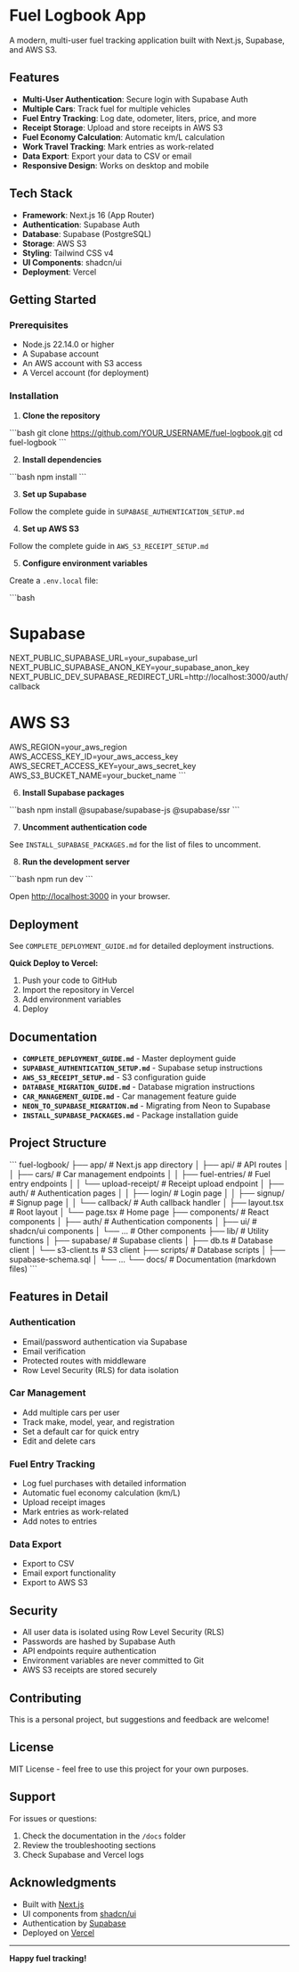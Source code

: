 # Fuel Logbook App

A modern, multi-user fuel tracking application built with Next.js, Supabase, and AWS S3.

## Features

- **Multi-User Authentication**: Secure login with Supabase Auth
- **Multiple Cars**: Track fuel for multiple vehicles
- **Fuel Entry Tracking**: Log date, odometer, liters, price, and more
- **Receipt Storage**: Upload and store receipts in AWS S3
- **Fuel Economy Calculation**: Automatic km/L calculation
- **Work Travel Tracking**: Mark entries as work-related
- **Data Export**: Export your data to CSV or email
- **Responsive Design**: Works on desktop and mobile

## Tech Stack

- **Framework**: Next.js 16 (App Router)
- **Authentication**: Supabase Auth
- **Database**: Supabase (PostgreSQL)
- **Storage**: AWS S3
- **Styling**: Tailwind CSS v4
- **UI Components**: shadcn/ui
- **Deployment**: Vercel

## Getting Started

### Prerequisites

- Node.js 22.14.0 or higher
- A Supabase account
- An AWS account with S3 access
- A Vercel account (for deployment)

### Installation

1. **Clone the repository**

\`\`\`bash
git clone https://github.com/YOUR_USERNAME/fuel-logbook.git
cd fuel-logbook
\`\`\`

2. **Install dependencies**

\`\`\`bash
npm install
\`\`\`

3. **Set up Supabase**

Follow the complete guide in `SUPABASE_AUTHENTICATION_SETUP.md`

4. **Set up AWS S3**

Follow the complete guide in `AWS_S3_RECEIPT_SETUP.md`

5. **Configure environment variables**

Create a `.env.local` file:

\`\`\`bash
# Supabase
NEXT_PUBLIC_SUPABASE_URL=your_supabase_url
NEXT_PUBLIC_SUPABASE_ANON_KEY=your_supabase_anon_key
NEXT_PUBLIC_DEV_SUPABASE_REDIRECT_URL=http://localhost:3000/auth/callback

# AWS S3
AWS_REGION=your_aws_region
AWS_ACCESS_KEY_ID=your_aws_access_key
AWS_SECRET_ACCESS_KEY=your_aws_secret_key
AWS_S3_BUCKET_NAME=your_bucket_name
\`\`\`

6. **Install Supabase packages**

\`\`\`bash
npm install @supabase/supabase-js @supabase/ssr
\`\`\`

7. **Uncomment authentication code**

See `INSTALL_SUPABASE_PACKAGES.md` for the list of files to uncomment.

8. **Run the development server**

\`\`\`bash
npm run dev
\`\`\`

Open [http://localhost:3000](http://localhost:3000) in your browser.

## Deployment

See `COMPLETE_DEPLOYMENT_GUIDE.md` for detailed deployment instructions.

**Quick Deploy to Vercel:**

1. Push your code to GitHub
2. Import the repository in Vercel
3. Add environment variables
4. Deploy

## Documentation

- **`COMPLETE_DEPLOYMENT_GUIDE.md`** - Master deployment guide
- **`SUPABASE_AUTHENTICATION_SETUP.md`** - Supabase setup instructions
- **`AWS_S3_RECEIPT_SETUP.md`** - S3 configuration guide
- **`DATABASE_MIGRATION_GUIDE.md`** - Database migration instructions
- **`CAR_MANAGEMENT_GUIDE.md`** - Car management feature guide
- **`NEON_TO_SUPABASE_MIGRATION.md`** - Migrating from Neon to Supabase
- **`INSTALL_SUPABASE_PACKAGES.md`** - Package installation guide

## Project Structure

\`\`\`
fuel-logbook/
├── app/                      # Next.js app directory
│   ├── api/                  # API routes
│   │   ├── cars/            # Car management endpoints
│   │   ├── fuel-entries/    # Fuel entry endpoints
│   │   └── upload-receipt/  # Receipt upload endpoint
│   ├── auth/                # Authentication pages
│   │   ├── login/           # Login page
│   │   ├── signup/          # Signup page
│   │   └── callback/        # Auth callback handler
│   ├── layout.tsx           # Root layout
│   └── page.tsx             # Home page
├── components/              # React components
│   ├── auth/               # Authentication components
│   ├── ui/                 # shadcn/ui components
│   └── ...                 # Other components
├── lib/                    # Utility functions
│   ├── supabase/          # Supabase clients
│   ├── db.ts              # Database client
│   └── s3-client.ts       # S3 client
├── scripts/               # Database scripts
│   ├── supabase-schema.sql
│   └── ...
└── docs/                  # Documentation (markdown files)
\`\`\`

## Features in Detail

### Authentication

- Email/password authentication via Supabase
- Email verification
- Protected routes with middleware
- Row Level Security (RLS) for data isolation

### Car Management

- Add multiple cars per user
- Track make, model, year, and registration
- Set a default car for quick entry
- Edit and delete cars

### Fuel Entry Tracking

- Log fuel purchases with detailed information
- Automatic fuel economy calculation (km/L)
- Upload receipt images
- Mark entries as work-related
- Add notes to entries

### Data Export

- Export to CSV
- Email export functionality
- Export to AWS S3

## Security

- All user data is isolated using Row Level Security (RLS)
- Passwords are hashed by Supabase Auth
- API endpoints require authentication
- Environment variables are never committed to Git
- AWS S3 receipts are stored securely

## Contributing

This is a personal project, but suggestions and feedback are welcome!

## License

MIT License - feel free to use this project for your own purposes.

## Support

For issues or questions:
1. Check the documentation in the `/docs` folder
2. Review the troubleshooting sections
3. Check Supabase and Vercel logs

## Acknowledgments

- Built with [Next.js](https://nextjs.org/)
- UI components from [shadcn/ui](https://ui.shadcn.com/)
- Authentication by [Supabase](https://supabase.com/)
- Deployed on [Vercel](https://vercel.com/)

---

**Happy fuel tracking!**

